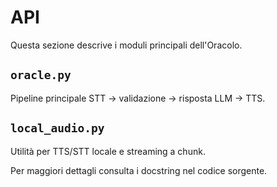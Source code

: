 # API

Questa sezione descrive i moduli principali dell'Oracolo.

## `oracle.py`

Pipeline principale STT → validazione → risposta LLM → TTS.

## `local_audio.py`

Utilità per TTS/STT locale e streaming a chunk.

Per maggiori dettagli consulta i docstring nel codice sorgente.
